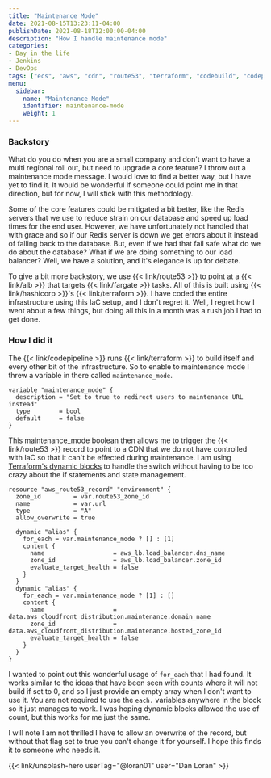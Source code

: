 ```yaml
---
title: "Maintenance Mode"
date: 2021-08-15T13:23:11-04:00
publishDate: 2021-08-18T12:00:00-04:00
description: "How I handle maintenance mode"
categories:
- Day in the life
- Jenkins
- DevOps
tags: ["ecs", "aws", "cdn", "route53", "terraform", "codebuild", "codepipeline", "IaC"]
menu:
  sidebar:
    name: "Maintenance Mode"
    identifier: maintenance-mode
    weight: 1
---
```


### Backstory

What do you do when you are a small company and don't want to have a multi regional roll out, but need to upgrade a core feature? I throw out a maintenance mode message. I would love to find a better way, but I have yet to find it. It would be wonderful if someone could point me in that direction, but for now, I will stick with this methodology.

Some of the core features could be mitigated a bit better, like the Redis servers that we use to reduce strain on our database and speed up load times for the end user. However, we have unfortunately not handled that with grace and so if our Redis server is down we get errors about it instead of falling back to the database. But, even if we had that fail safe what do we do about the database? What if we are doing something to our load balancer? Well, we have a solution, and it's elegance is up for debate.

To give a bit more backstory, we use {{< link/route53 >}} to point at a {{< link/alb >}} that targets {{< link/fargate >}} tasks. All of this is built using {{< link/hashicorp >}}'s {{< link/terraform >}}. I have coded the entire infrastructure using this IaC setup, and I don't regret it. Well, I regret how I went about a few things, but doing all this in a month was a rush job I had to get done.

### How I did it

The {{< link/codepipeline >}} runs {{< link/terraform >}} to build itself and every other bit of the infrastructure. So to enable to maintenance mode I threw a variable in there called `maintenance_mode`.

```hcl
variable "maintenance_mode" {
  description = "Set to true to redirect users to maintenance URL instead"
  type        = bool
  default     = false
}
```

This maintenance_mode boolean then allows me to trigger the {{< link/route53 >}} record to point to a CDN that we do not have controlled with IaC so that it can't be effected during maintenance. I am using [Terraform's dynamic blocks](https://www.terraform.io/docs/language/expressions/dynamic-blocks.html) to handle the switch without having to be too crazy about the if statements and state management.


```hcl
resource "aws_route53_record" "environment" {
  zone_id         = var.route53_zone_id
  name            = var.url
  type            = "A"
  allow_overwrite = true

  dynamic "alias" {
    for_each = var.maintenance_mode ? [] : [1]
    content {
      name                   = aws_lb.load_balancer.dns_name
      zone_id                = aws_lb.load_balancer.zone_id
      evaluate_target_health = false
    }
  }
  dynamic "alias" {
    for_each = var.maintenance_mode ? [1] : []
    content {
      name                   = data.aws_cloudfront_distribution.maintenance.domain_name
      zone_id                = data.aws_cloudfront_distribution.maintenance.hosted_zone_id
      evaluate_target_health = false
    }
  }
}
```

I wanted to point out this wonderful usage of `for_each` that I had found. It works similar to the ideas that have been seen with counts where it will not build if set to 0, and so I just provide an empty array when I don't want to use it. You are not required to use the `each.` variables anywhere in the block so it just manages to work. I was hoping dynamic blocks allowed the use of count, but this works for me just the same.

I will note I am not thrilled I have to allow an overwrite of the record, but without that flag set to true you can't change it for yourself. I hope this finds it to someone who needs it.

{{< link/unsplash-hero userTag="@loran01" user="Dan Loran" >}}

